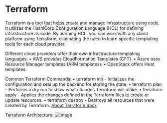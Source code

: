 # Terraform
Terraform is a tool that helps create and manage infrastructure using code. It utilizes the HashiCorp Configuration Language (HCL) for defining infrastructure as code.
By learning HCL, you can work with any cloud platform using Terraform, eliminating the need to learn specific templating tools for each cloud provider.

Different cloud providers offer their own infrastructure templating languages:
•	AWS provides CloudFormation Templates (CFT).
•	Azure uses Resource Manager templates (ARM templates).
•	OpenStack offers Heat templates.

Common Terraform Commands:
•	terraform init - Initializes the configuration and sets up the backend for storing the state.
•	terraform plan - Performs a dry run to show what changes Terraform will make.
•	terraform apply - Applies the changes defined in the Terraform files to create or update resources.
•	terraform destroy - Destroys all resources that were created by Terraform.
[About Terraform.docx](https://github.com/user-attachments/files/16761927/About.Terraform.docx)


Terraform Architecture:
![image](https://github.com/user-attachments/assets/e598e234-b35f-43b5-93c0-24a32630182e)
